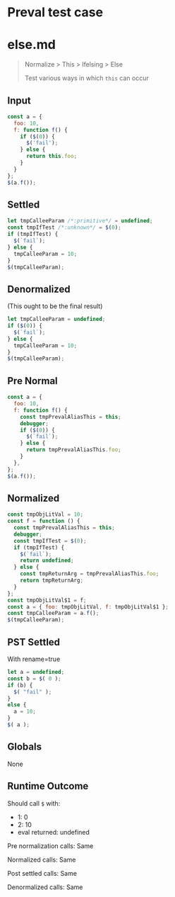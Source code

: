 # Preval test case

# else.md

> Normalize > This > Ifelsing > Else
>
> Test various ways in which `this` can occur

## Input

`````js filename=intro
const a = {
  foo: 10,
  f: function f() {
    if ($(0)) {
      $('fail');
    } else {
      return this.foo;
    }
  }
};
$(a.f());
`````

## Settled


`````js filename=intro
let tmpCalleeParam /*:primitive*/ = undefined;
const tmpIfTest /*:unknown*/ = $(0);
if (tmpIfTest) {
  $(`fail`);
} else {
  tmpCalleeParam = 10;
}
$(tmpCalleeParam);
`````

## Denormalized
(This ought to be the final result)

`````js filename=intro
let tmpCalleeParam = undefined;
if ($(0)) {
  $(`fail`);
} else {
  tmpCalleeParam = 10;
}
$(tmpCalleeParam);
`````

## Pre Normal


`````js filename=intro
const a = {
  foo: 10,
  f: function f() {
    const tmpPrevalAliasThis = this;
    debugger;
    if ($(0)) {
      $(`fail`);
    } else {
      return tmpPrevalAliasThis.foo;
    }
  },
};
$(a.f());
`````

## Normalized


`````js filename=intro
const tmpObjLitVal = 10;
const f = function () {
  const tmpPrevalAliasThis = this;
  debugger;
  const tmpIfTest = $(0);
  if (tmpIfTest) {
    $(`fail`);
    return undefined;
  } else {
    const tmpReturnArg = tmpPrevalAliasThis.foo;
    return tmpReturnArg;
  }
};
const tmpObjLitVal$1 = f;
const a = { foo: tmpObjLitVal, f: tmpObjLitVal$1 };
const tmpCalleeParam = a.f();
$(tmpCalleeParam);
`````

## PST Settled
With rename=true

`````js filename=intro
let a = undefined;
const b = $( 0 );
if (b) {
  $( "fail" );
}
else {
  a = 10;
}
$( a );
`````

## Globals

None

## Runtime Outcome

Should call `$` with:
 - 1: 0
 - 2: 10
 - eval returned: undefined

Pre normalization calls: Same

Normalized calls: Same

Post settled calls: Same

Denormalized calls: Same
